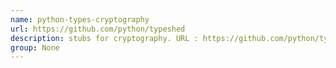 ```yaml
---
name: python-types-cryptography
url: https://github.com/python/typeshed
description: stubs for cryptography. URL : https://github.com/python/typeshed Groups : None
group: None
---
```

